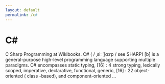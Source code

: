 ```yaml
---
layout: default
permalink: /c#
---
```


C#
==


C Sharp Programming at Wikibooks. C# ( / ˌsiː ˈʃɑːrp / see SHARP) [b] is a general-purpose high-level programming language supporting multiple paradigms. C# encompasses static typing, [16] : 4 strong typing, lexically scoped, imperative, declarative, functional, generic, [16] : 22 object-oriented ( class -based), and component-oriented ...